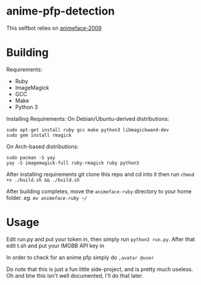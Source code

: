 # anime-pfp-detection
This selfbot relies on [animeface-2009](https://github.com/nagadomi/animeface-2009)

# Building
Requirements:
* Ruby
* ImageMagick
* GCC
* Make
* Python 3

Installing Requirements:
On Debian/Ubuntu-derived distributions:
```
sudo apt-get install ruby gcc make python3 libmagickwand-dev
sudo gem install rmagick
```

On Arch-based distributions:
```
sudo pacman -S yay
yay -S imagemagick-full ruby-rmagick ruby python3
```

After installing requirements git clone this repo and cd into it then run `chmod +x ./build.sh && ./build.sh`

After building completes, move the `animeface-ruby` directory to your home folder. *eg. `mv animeface-ruby ~/`*

# Usage
Edit run.py and put your token in, then simply run `python3 run.py`. After that edit t.sh and put your IMGBB API key in

In order to check for an anime pfp simply do `,avatar @user`




Do note that this is just a fun little side-project, and is pretty much useless.
Oh and btw this isn't well documented, I'll do that later.

